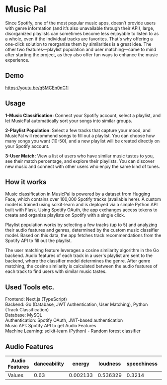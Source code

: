 
# Music Pal

Since Spotify, one of the most popular music apps, doesn’t provide users with genre information (and it’s also unavailable through their API), large, disorganized playlists can sometimes become less enjoyable to listen to as a whole, even if the individual tracks are favorites. That's why offering a one-click solution to reorganize them by similarities is a great idea. The other two features—playlist population and user matching—came to mind after starting the project, as they also offer fun ways to enhance the music experience.

## Demo
https://youtu.be/q5MCEn0nC1I

## Usage
**1-Music Classification:** Connect your Spotify account, select a playlist, and let MusicPal automatically sort your songs into similar groups.

**2-Playlist Population:** Select a few tracks that capture your mood, and MusicPal will recommend songs to fill out a playlist. You can choose how many songs you want (10-50), and a new playlist will be created directly on your Spotify account.

**3-User Match:** View a list of users who have similar music tastes to you, see their match percentage, and explore their playlists. You can discover new music and connect with other users who enjoy the same kind of tunes.

## How it works
Music classification in MusicPal is powered by a dataset from Hugging Face, which contains over 100,000 Spotify tracks (available here). A custom model is trained using scikit-learn and is deployed via a simple Python API built with Flask. Using Spotify OAuth, the app exchanges access tokens to create and organize playlists on Spotify with a single click.

Playlist population works by selecting a few tracks (up to 5) and analyzing their audio features and genres, determined by the custom music classifier model. Based on this data, the app fetches track recommendations from the Spotify API to fill out the playlist.

The user matching feature leverages a cosine similarity algorithm in the Go backend. Audio features of each track in a user's playlist are sent to the backend, where the classifier model determines the genre. After genre matching, the cosine similarity is calculated between the audio features of each track to find users with similar music tastes.

## Used Tools etc.
Frontend: Next.js (TypeScript)  
Backend: Go (Database, JWT Authentication, User Matching), Python (Track Classification)  
Database: MySQL  
Authentication: Spotify OAuth, JWT-based authentication  
Music API: Spotify API to get Audio Features  
Machine Learning: scikit-learn (Python) - Random forest classifier  

## Audio Features
Audio Features | danceability | energy | loudness | speechiness | acousticness | insturmentalness | liveness | valence | tempo |
--- | --- | --- | --- |--- |--- |--- |--- |--- |--- |
Values | 0.63 | 0.002133 | 0.536329 | 0.3214 | 0.00056 | 0.7897 | 0.9965 | 0.675 | 0.00045 |

